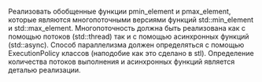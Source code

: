 Реализовать обобщенные функции pmin_element и pmax_element, которые являются многопоточными версиями функций std::min_element и std::max_element.
Многопоточность должна быть реализована как с помощью потоков (std::thread) так и с помощью асинхронных функций (std::async). Способ параллелизма должен определяться с помощью ExecutionPolicy классов (наподобие как это сделано в stl). Определение количества потоков выполнения и асинхронных функций является деталью реализации.
